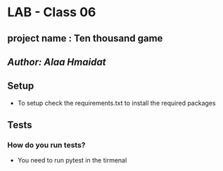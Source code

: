 # LAB - Class 06
## project name : Ten thousand game
## *Author: Alaa Hmaidat*
## Setup

* To setup check the requirements.txt to install the required packages

## Tests
### How do you run tests?
* You need to run pytest in the tirmenal